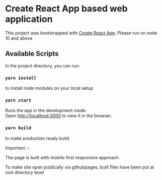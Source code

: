 # Create React App based web application

This project was bootstrapped with [Create React App](https://github.com/facebook/create-react-app).
Please run on node 10 and above

## Available Scripts

In the project directory, you can run:

### `yarn install`

to install node modules on your local setup

### `yarn start`

Runs the app in the development mode.\
Open [http://localhost:3000](http://localhost:3000) to view it in the browser.

### `yarn build`

to make production ready build

Important :-

The page is built with mobile-first responsive approach.

To make site open publically via githubpages, built files have been put at root directory level
